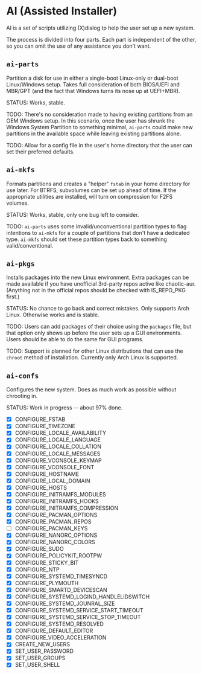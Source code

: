 # AI (Assisted Installer)
AI is a set of scripts utilizing (X)dialog tp help the user set up a new system.

The process is divided into four parts.  Each part is independent of the other, so you can omit the use of any assistance you don't want.

## `ai-parts`
Partition a disk for use in either a single-boot Linux-only or dual-boot Linux/Windows setup.  Takes full consideration of both BIOS/UEFI and MBR/GPT (and the fact that Windows turns its nose up at UEFI+MBR).

STATUS: Works, stable.

TODO:  There's no consideration made to having existing partitions from an OEM Windows setup.  In this scenario, once the user has shrunk the Windows System Partition to something minimal, `ai-parts` could make new partitions in the available space while leaving existing partitions alone.

TODO:  Allow for a config file in the user's home directory that the user can set their preferred defaults.

## `ai-mkfs`
Formats partitions and creates a "helper" `fstab` in your home directory for use later.  For BTRFS, subvolumes can be set up ahead of time.  If the appropriate utilities are installed, will turn on compression for F2FS volumes.

STATUS: Works, stable, only one bug left to consider.

TODO: `ai-parts` uses some invalid/unconventional partition types to flag intentions to `ai-mkfs` for a couple of partitions that don't have a dedicated type.  `ai-mkfs` should set these partition types back to something valid/conventional.

## `ai-pkgs`
Installs packages into the new Linux environment.  Extra packages can be made available if you have unofficial 3rd-party repos active like chaotic-aur.  (Anything not in the official repos should be checked with IS_REPO_PKG first.)

STATUS: No chance to go back and correct mistakes.  Only supports Arch Linux.  Otherwise works and is stable.

TODO:  Users can add packages of their choice using the `packages` file, but that option only shows up before the user sets up a GUI environments.  Users should be able to do the same for GUI programs.

TODO: Support is planned for other Linux distributions that can use the `chroot` method of installation.  Currently only Arch Linux is supported.

## `ai-confs`
Configures the new system.  Does as much work as possible without chrooting in.

STATUS: Work in progress -- about 97% done.

- [x] CONFIGURE_FSTAB
- [x] CONFIGURE_TIMEZONE
- [x] CONFIGURE_LOCALE_AVAILABILITY
- [x] CONFIGURE_LOCALE_LANGUAGE
- [x] CONFIGURE_LOCALE_COLLATION
- [x] CONFIGURE_LOCALE_MESSAGES
- [x] CONFIGURE_VCONSOLE_KEYMAP
- [x] CONFIGURE_VCONSOLE_FONT
- [x] CONFIGURE_HOSTNAME
- [x] CONFIGURE_LOCAL_DOMAIN
- [x] CONFIGURE_HOSTS
- [x] CONFIGURE_INITRAMFS_MODULES
- [x] CONFIGURE_INITRAMFS_HOOKS
- [x] CONFIGURE_INITRAMFS_COMPRESSION
- [x] CONFIGURE_PACMAN_OPTIONS
- [x] CONFIGURE_PACMAN_REPOS
- [ ] CONFIGURE_PACMAN_KEYS
- [x] CONFIGURE_NANORC_OPTIONS
- [x] CONFIGURE_NANORC_COLORS
- [x] CONFIGURE_SUDO
- [x] CONFIGURE_POLICYKIT_ROOTPW
- [x] CONFIGURE_STICKY_BIT
- [x] CONFIGURE_NTP
- [x] CONFIGURE_SYSTEMD_TIMESYNCD
- [x] CONFIGURE_PLYMOUTH
- [x] CONFIGURE_SMARTD_DEVICESCAN
- [x] CONFIGURE_SYSTEMD_LOGIND_HANDLELIDSWITCH
- [x] CONFIGURE_SYSTEMD_JOUNRAL_SIZE
- [x] CONFIGURE_SYSTEMD_SERVICE_START_TIMEOUT
- [x] CONFIGURE_SYSTEMD_SERVICE_STOP_TIMEOUT
- [x] CONFIGURE_SYSTEMD_RESOLVED
- [x] CONFIGURE_DEFAULT_EDITOR
- [x] CONFIGURE_VIDEO_ACCELERATION
- [x] CREATE_NEW_USERS
- [x] SET_USER_PASSWORD
- [x] SET_USER_GROUPS
- [x] SET_USER_SHELL